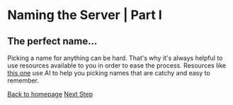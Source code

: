# Naming the Server | Part I

## The perfect name...

Picking a name for anything can be hard. That's why it's always helpful to use resources available to you in order to ease the process. Resources like [this one](https://namelix.com/) use AI to help you picking names that are catchy and easy to remember.

[Back to homepage](./README.md)
[Next Step](./part2.md)
